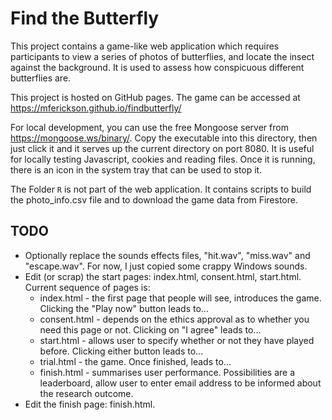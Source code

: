 # Find the Butterfly

This project contains a game-like web application which requires
participants to view a series of photos of butterflies, and locate the
insect against the background. It is used to assess how conspicuous different butterflies are.

This project is hosted on GitHub pages. The game can be accessed at
https://mferickson.github.io/findbutterfly/

For local development, you can use the free Mongoose server from
https://mongoose.ws/binary/. Copy the executable into this directory,
then just click it and it serves up the current directory on port
8080. It is useful for locally testing Javascript, cookies and reading
files. Once it is running, there is an icon in the system tray that
can be used to stop it.

The Folder `R` is not part of the web application. It contains scripts to build the photo_info.csv file and to download the game data from Firestore.

## TODO
- Optionally replace the sounds effects files, "hit.wav", "miss.wav" and "escape.wav". For now, I just copied some crappy Windows sounds.
- Edit (or scrap) the start pages: index.html, consent.html, start.html. Current sequence of pages is:
  - index.html - the first page that people will see, introduces the game. Clicking the "Play now" button leads to...
  - consent.html - depends on the ethics approval as to whether you need this page or not. Clicking on "I agree" leads to...
  - start.html - allows user to specify whether or not they have played before. Clicking either button leads to...
  - trial.html - the game. Once finished, leads to...
  - finish.html - summarises user performance. Possibilities are a leaderboard, allow user to enter email address to be informed about the research outcome.
- Edit the finish page: finish.html.
